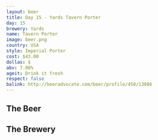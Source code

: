 ```yaml
---
layout: beer
title: Day 15 - Yards Tavern Porter
day: 15
brewery: Yards
name: Tavern Porter
image: beer.png
country: USA
style: Imperial Porter
cost: $43.00
dollas: $
abv: 7.00%
ageit: Drink it fresh
respect: false
balink: http://beeradvocate.com/beer/profile/450/13086
---
```

## The Beer

## The Brewery

